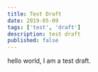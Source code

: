 ```yaml
---
title: Test Draft
date: 2019-05-09
tags: ['test', 'draft']
description: test draft
published: false
---
```


hello world, I am a test draft.
